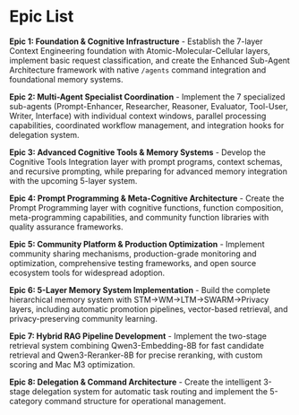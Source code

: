 # Epic List

**Epic 1: Foundation & Cognitive Infrastructure** - Establish the 7-layer Context Engineering foundation with Atomic-Molecular-Cellular layers, implement basic request classification, and create the Enhanced Sub-Agent Architecture framework with native `/agents` command integration and foundational memory systems.

**Epic 2: Multi-Agent Specialist Coordination** - Implement the 7 specialized sub-agents (Prompt-Enhancer, Researcher, Reasoner, Evaluator, Tool-User, Writer, Interface) with individual context windows, parallel processing capabilities, coordinated workflow management, and integration hooks for delegation system.

**Epic 3: Advanced Cognitive Tools & Memory Systems** - Develop the Cognitive Tools Integration layer with prompt programs, context schemas, and recursive prompting, while preparing for advanced memory integration with the upcoming 5-layer system.

**Epic 4: Prompt Programming & Meta-Cognitive Architecture** - Create the Prompt Programming layer with cognitive functions, function composition, meta-programming capabilities, and community function libraries with quality assurance frameworks.

**Epic 5: Community Platform & Production Optimization** - Implement community sharing mechanisms, production-grade monitoring and optimization, comprehensive testing frameworks, and open source ecosystem tools for widespread adoption.

**Epic 6: 5-Layer Memory System Implementation** - Build the complete hierarchical memory system with STM→WM→LTM→SWARM→Privacy layers, including automatic promotion pipelines, vector-based retrieval, and privacy-preserving community learning.

**Epic 7: Hybrid RAG Pipeline Development** - Implement the two-stage retrieval system combining Qwen3-Embedding-8B for fast candidate retrieval and Qwen3-Reranker-8B for precise reranking, with custom scoring and Mac M3 optimization.

**Epic 8: Delegation & Command Architecture** - Create the intelligent 3-stage delegation system for automatic task routing and implement the 5-category command structure for operational management.
